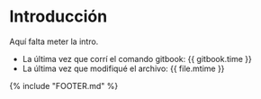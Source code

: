 # Introducción

Aquí falta meter la intro.

* La última vez que corrí el comando gitbook: {{ gitbook.time }}
* La última vez que modifiqué el archivo: {{ file.mtime }}

{% include "FOOTER.md" %}
